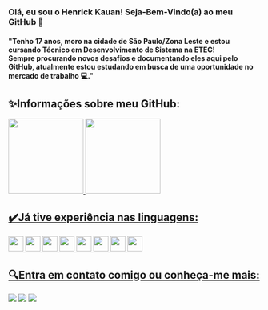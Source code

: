 ### Olá, eu sou o Henrick Kauan! Seja-Bem-Vindo(a) ao meu GitHub 👋
<h4>"Tenho 17 anos, moro na cidade de São Paulo/Zona Leste e estou cursando Técnico em Desenvolvimento de Sistema na ETEC! <br>
  Sempre procurando novos desafios e documentando eles aqui pelo GitHub, atualmente estou estudando em busca de uma oportunidade no mercado de trabalho 💻."
</h4>

<div>
  <h2>✨Informações sobre meu GitHub:</h2>
  <a href="https://github.com/henrickkauan">
  <img height="150em" src="https://github-readme-stats.vercel.app/api?username=henrickkauan&show_icons=true&theme=gotham&include_all_commits=true&count_private=true"/>
  <img height="150em" src="https://github-readme-stats.vercel.app/api/top-langs/?username=henrickkauan&layout=compact&langs_count=7&theme=gotham"/>
</div>
  
<div>
 <h2>✔️Já tive experiência nas linguagens:</h2>
   <img height="30em" src="https://img.shields.io/badge/HTML5-E34F26?style=for-the-badge&logo=html5&logoColor=white"/>  
   <img height="30em" src="https://img.shields.io/badge/CSS3-1572B6?style=for-the-badge&logo=css3&logoColor=white"/>  
   <img height="30em" src="https://img.shields.io/badge/JavaScript-323330?style=for-the-badge&logo=javascript&logoColor=F7DF1E"/>  
   <img height="30em" src="https://img.shields.io/badge/PHP-777BB4?style=for-the-badge&logo=php&logoColor=white"/>
   <img height="30em" src="https://img.shields.io/badge/Dart-0175C2?style=for-the-badge&logo=dart&logoColor=white"/>
   <img height="30em" src="https://img.shields.io/badge/Flutter-02569B?style=for-the-badge&logo=flutter&logoColor=white"/>
   <img height="30em" src="https://img.shields.io/badge/Java-ED8B00?style=for-the-badge&logo=java&logoColor=white"/>
   <img height="30em" src="https://img.shields.io/badge/MySQL-00000F?style=for-the-badge&logo=mysql&logoColor=white"/>
</div>

<div> 
  <h2>🔍Entra em contato comigo ou conheça-me mais:</h2>
  <a href = "mailto:henrickof2016@gmail.com"><img src="https://img.shields.io/badge/-Gmail-%23333?style=for-the-badge&logo=gmail&logoColor=white" target="_blank"></a>
   <a href="https://www.linkedin.com/in/henrick-kauan-a920831b7/" target="_blank"><img src="https://img.shields.io/badge/-LinkedIn-%230077B5?style=for-the-badge&logo=linkedin&logoColor=white" target="_blank"></a> 
  <a href="https://www.instagram.com/iaehenrick/" target="_blank"><img src="https://img.shields.io/badge/-Instagram-%23E4405F?style=for-the-badge&logo=instagram&logoColor=white" target="_blank"></a>
</div>
  

  
